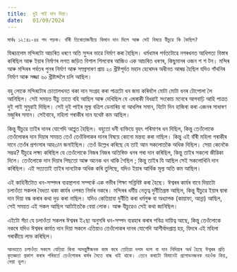 ```yaml
---
title:  দুই পাই দান দিয়া।
date:   01/09/2024
---
```


`মাৰ্কঃ ১২:৪১-৪৪ পদ পড়ক। বাঁৰী তিৰোতাজনীয়ে কিমান দান দিলে আৰু সেই বিষয়ে যীচুৱে কি কৈছিল?`

যিৰূচালেম মন্দিৰটো আচৰিত ধৰণে অতি সুন্দৰ ভাৱে নিৰ্মাণ কৰা হৈছিল। ধৰ্মধামৰ পর্বতটোৱে নগৰখনত আধিপত্য বিস্তাৰ কৰিছিল আৰু ইয়াৰ নিৰ্মাণৰ লগত জড়িত বিশাল শিলবোৰ আজিও এক আচৰিত ধৰণৰ, কিছুমানৰ ওজন শ শ টন। মন্দিৰ আৰু মন্দিৰৰ পর্বতৰ পুনৰ নিৰ্মাণ আৰু সম্প্ৰসাৰণ প্ৰায় ২০ খ্ৰীষ্টপূর্বত মহান হেৰোদৰ অধীনত আৰম্ভ হৈছিল যদিও গাঁথনিৰ নিৰ্মাণ আৰু সজ্জা ৬০ খ্ৰীষ্টাব্দলৈ চলি আছিল।

বহু লোকে মন্দিৰটোৰ চোতালখনত থকা দান সংগ্ৰহ কৰা পাত্ৰটো ধন জমা কৰিবলৈ মোটা মোটা ধনৰ টোপোলা লৈ আনিছিল। সেই সময়ত যীচু তাতে বহি আছিল আৰু দেখিছিল যে এঘৰাকী বিধৱাই সংকোচ মনেৰে আগবাঢ়ি আহি পাত্ৰত দুই পাই সুমুৱাই দিছিল। সেই দুই পাইৰ মূল্য বত্ৰিশ ডেনাৰিয় বা আধলিৰ সমান, যিটো দিন হাজিৰা কৰা এজনৰ সাধাৰণ মজুৰিৰ সমান। সেইবাবে, মহিলা গৰাকীৰ দান যথেষ্ট কম আছিল।

কিন্তু যীচুৱে তাইৰ দানৰ যোগেদি আপ্লুত হৈছিল। বহুতো ধনী ব্যক্তিয়ে বৃহৎ পৰিমাণৰ ধন দিছিল, কিন্তু তেওঁলোকে তেওঁলোকৰ দান দিয়াৰ সময়ত তেওঁ তেওঁবিলাকৰ দানৰ বিষয়ে কোনো মন্তব্য কৰা নাছিল। কিন্তু এই বাঁৰী মহিলা গৰাকীৰ দানে তেওঁৰ প্ৰশংসাৰ আহ৩ান জনাইছিল। তেওঁ উল্লেখ কৰিছে যে তাই আন সকলোতকৈ অধিক দিছিল। সেয়া কেনেকৈ সম্ভৱ? যীচুৱে লক্ষ্য কৰিছিল যে তেওঁলোকে নিজৰ নিজৰ অতিৰিক্ত ধনৰ পৰা দান কৰিছিল, কিন্তু তাইৰ সকলো জীৱিকা দিলে। তেওঁলোকে দান দিয়াৰ পিছতো আৰু অনেক ধন থাকি গৈছিল ; কিন্তু তাইৰ যি আছিল সেই সকলোখিনি দান কৰিছিল। এই সত্যতাই তাইৰ দানটোক অধিক কৰি তুলিছে, যদিও ইয়াৰ আৰ্থিক মূল্য অতি কম আছিল।

এই কাহিনীটোত ধন-সম্পদৰ ব্যৱস্থাপনা সম্পৰ্কে এক গভীৰ শিক্ষা সন্নিবিষ্ট কৰা হৈছে। ঈশ্বৰৰ কাৰ্যৰ বাবে দিয়াটো চলাওঁতা সকলৰ বৈধতা থকা কাৰ্যৰ ওপৰত নিৰ্ভৰ নকৰে। মন্দিৰৰ ধর্মীয় নেতৃত্ব দুর্নীতিগ্ৰস্ত আছিল, কিন্তু যীচুৱে ইয়াৰ দ্বাৰা দান দিয়া বন্ধ কৰাৰ কথা দৃড় কৰা নাছিল। যদিও কেতিয়াবা দুর্নীতি কৰা ধৰ্মগুৰু বা অধ্যাপক (কায়াফা, আন্না) আছিল, সেই সময়ত এই সকল আছিল আটাইতকৈ বেয়া লোক। আৰু যীচুৱেও সেই কথা জানিছিল।

এইটো সঁচা যে চলাওঁতা সকলৰ ঈশ্বৰৰ ই২ছা অনুসৰি ধন-সম্পদ ব্যৱহাৰ কৰাৰ পবিত্ৰ দায়িত্ব আছে, কিন্তু তেওঁলোকে নকৰে যদিও ঈশ্বৰৰ কাৰ্যত দান দিয়া সকলে এতিয়াও তেওঁলোকৰ দানৰ যোগেদি আশীর্বাদপ্ৰাপ্ত হয়, যিদৰে এই মহিলা গৰাকীয়ে লাভ কৰিছিল।

`আনহাতে চলাওঁতা সকলে যেতিয়া কিবা অসন্তুষ্টিজনক কাম কৰে তেতিয়া দশম ভাগ বা দান নিদিয়াৰ অৰ্থ হৈছে ঈশ্বৰৰ প্ৰতি কৃতজ্ঞতা প্ৰকাশ কৰাৰ পৰিবৰ্তে তেওঁলোকৰ কৰ্মৰ সৈতে বান্ধ খাই থাকে। তেনে কৰাটো যিমানেই প্ৰলোভনজনক নহওঁক কিয়, সেয়া ভুল।`